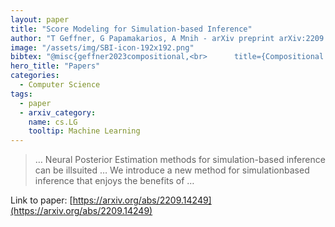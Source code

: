 ```yaml
---
layout: paper
title: "Score Modeling for Simulation-based Inference"
author: "T Geffner, G Papamakarios, A Mnih - arXiv preprint arXiv:2209.14249, 2022 - arxiv.org"
image: "/assets/img/SBI-icon-192x192.png"
bibtex: "@misc{geffner2023compositional,<br>      title={Compositional Score Modeling for Simulation-based Inference}, <br>      author={Tomas Geffner and George Papamakarios and Andriy Mnih},<br>      year={2023},<br>      eprint={2209.14249},<br>      archivePrefix={arXiv},<br>      primaryClass={cs.LG}<br>}"
hero_title: "Papers"
categories:
  - Computer Science
tags:
  - paper
  - arxiv_category:
    name: cs.LG
    tooltip: Machine Learning
---
```

>… Neural Posterior Estimation methods for simulation-based inference can be illsuited … We introduce a new method for simulationbased inference that enjoys the benefits of …

Link to paper: [https://arxiv.org/abs/2209.14249](https://arxiv.org/abs/2209.14249)


